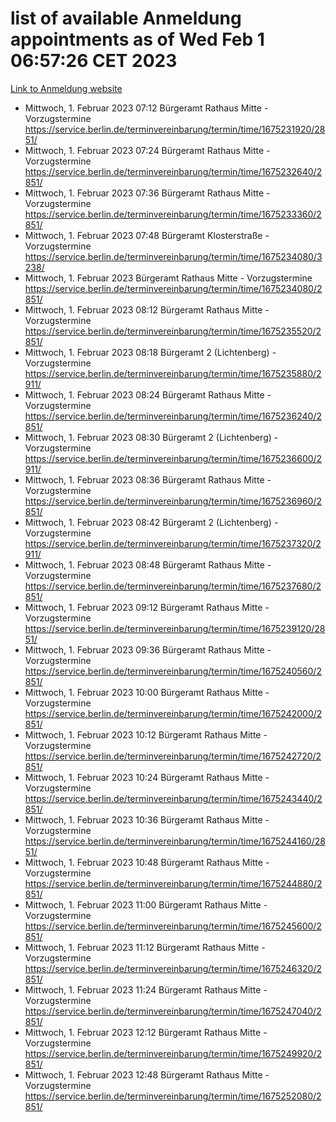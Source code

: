 # list of available Anmeldung appointments as of Wed Feb  1 06:57:26 CET 2023
[Link to Anmeldung website](https://service.berlin.de/terminvereinbarung/termin/tag.php?termin=0&anliegen[]=120686&dienstleisterlist=122210,122217,327316,122219,327312,122227,327314,122231,327346,122243,327348,122252,329742,122260,329745,122262,329748,122254,329751,122271,327278,122273,327274,122277,327276,330436,122280,327294,122282,327290,122284,327292,327539,122291,327270,122285,327266,122286,327264,122296,327268,150230,329760,122301,327282,122297,327286,122294,327284,122312,329763,122314,329775,122304,327330,122311,327334,122309,327332,122281,327352,122279,329772,122276,327324,122274,327326,122267,329766,122246,327318,122251,327320,122257,327322,122208,327298,122226,327300,121362,121364&herkunft=http%3A%2F%2Fservice.berlin.de%2Fdienstleistung%2F120686%2F)
- Mittwoch, 1. Februar 2023 07:12 Bürgeramt Rathaus Mitte - Vorzugstermine https://service.berlin.de/terminvereinbarung/termin/time/1675231920/2851/
- Mittwoch, 1. Februar 2023 07:24 Bürgeramt Rathaus Mitte - Vorzugstermine https://service.berlin.de/terminvereinbarung/termin/time/1675232640/2851/
- Mittwoch, 1. Februar 2023 07:36 Bürgeramt Rathaus Mitte - Vorzugstermine https://service.berlin.de/terminvereinbarung/termin/time/1675233360/2851/
- Mittwoch, 1. Februar 2023 07:48 Bürgeramt Klosterstraße - Vorzugstermine https://service.berlin.de/terminvereinbarung/termin/time/1675234080/3238/
- Mittwoch, 1. Februar 2023  Bürgeramt Rathaus Mitte - Vorzugstermine https://service.berlin.de/terminvereinbarung/termin/time/1675234080/2851/
- Mittwoch, 1. Februar 2023 08:12 Bürgeramt Rathaus Mitte - Vorzugstermine https://service.berlin.de/terminvereinbarung/termin/time/1675235520/2851/
- Mittwoch, 1. Februar 2023 08:18 Bürgeramt 2 (Lichtenberg) - Vorzugstermine https://service.berlin.de/terminvereinbarung/termin/time/1675235880/2911/
- Mittwoch, 1. Februar 2023 08:24 Bürgeramt Rathaus Mitte - Vorzugstermine https://service.berlin.de/terminvereinbarung/termin/time/1675236240/2851/
- Mittwoch, 1. Februar 2023 08:30 Bürgeramt 2 (Lichtenberg) - Vorzugstermine https://service.berlin.de/terminvereinbarung/termin/time/1675236600/2911/
- Mittwoch, 1. Februar 2023 08:36 Bürgeramt Rathaus Mitte - Vorzugstermine https://service.berlin.de/terminvereinbarung/termin/time/1675236960/2851/
- Mittwoch, 1. Februar 2023 08:42 Bürgeramt 2 (Lichtenberg) - Vorzugstermine https://service.berlin.de/terminvereinbarung/termin/time/1675237320/2911/
- Mittwoch, 1. Februar 2023 08:48 Bürgeramt Rathaus Mitte - Vorzugstermine https://service.berlin.de/terminvereinbarung/termin/time/1675237680/2851/
- Mittwoch, 1. Februar 2023 09:12 Bürgeramt Rathaus Mitte - Vorzugstermine https://service.berlin.de/terminvereinbarung/termin/time/1675239120/2851/
- Mittwoch, 1. Februar 2023 09:36 Bürgeramt Rathaus Mitte - Vorzugstermine https://service.berlin.de/terminvereinbarung/termin/time/1675240560/2851/
- Mittwoch, 1. Februar 2023 10:00 Bürgeramt Rathaus Mitte - Vorzugstermine https://service.berlin.de/terminvereinbarung/termin/time/1675242000/2851/
- Mittwoch, 1. Februar 2023 10:12 Bürgeramt Rathaus Mitte - Vorzugstermine https://service.berlin.de/terminvereinbarung/termin/time/1675242720/2851/
- Mittwoch, 1. Februar 2023 10:24 Bürgeramt Rathaus Mitte - Vorzugstermine https://service.berlin.de/terminvereinbarung/termin/time/1675243440/2851/
- Mittwoch, 1. Februar 2023 10:36 Bürgeramt Rathaus Mitte - Vorzugstermine https://service.berlin.de/terminvereinbarung/termin/time/1675244160/2851/
- Mittwoch, 1. Februar 2023 10:48 Bürgeramt Rathaus Mitte - Vorzugstermine https://service.berlin.de/terminvereinbarung/termin/time/1675244880/2851/
- Mittwoch, 1. Februar 2023 11:00 Bürgeramt Rathaus Mitte - Vorzugstermine https://service.berlin.de/terminvereinbarung/termin/time/1675245600/2851/
- Mittwoch, 1. Februar 2023 11:12 Bürgeramt Rathaus Mitte - Vorzugstermine https://service.berlin.de/terminvereinbarung/termin/time/1675246320/2851/
- Mittwoch, 1. Februar 2023 11:24 Bürgeramt Rathaus Mitte - Vorzugstermine https://service.berlin.de/terminvereinbarung/termin/time/1675247040/2851/
- Mittwoch, 1. Februar 2023 12:12 Bürgeramt Rathaus Mitte - Vorzugstermine https://service.berlin.de/terminvereinbarung/termin/time/1675249920/2851/
- Mittwoch, 1. Februar 2023 12:48 Bürgeramt Rathaus Mitte - Vorzugstermine https://service.berlin.de/terminvereinbarung/termin/time/1675252080/2851/
